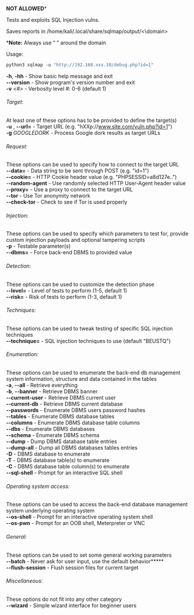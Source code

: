 
******NOT ALLOWED*******


Tests and exploits SQL Injection vulns.  
  
Saves reports in /home/kali/.local/share/sqlmap/output/<\domain\>  
  
***Note:** Always use “ ” around the domain  
  
  
Usage:  
```bash
python3 sqlmap -u "http://192.168.xxx.10/debug.php?id=1"
```

  
**-h**, **-hh** -        Show basic help message and exit  
**--version** -        Show program's version number and exit  
**-v** _<#>_ -        Verbosity level _#_: 0-6 (default 1)  
  
###### Target:
At least one of these options has to be provided to define the target(s)  
**-u** , **--url=** -        Target URL (e.g. "hXXp://www.site.com/vuln.php?id=1")  
**-g** _GOOGLEDORK_ -        Process Google dork results as target URLs  
  
###### Request:
These options can be used to specify how to connect to the target URL  
**--data=** -        Data string to be sent through POST (e.g. "id=1")  
**--cookie=** -        HTTP Cookie header value (e.g. "PHPSESSID=a8d127e..")  
-**-random-agent** -        Use randomly selected HTTP User-Agent header value  
**--proxy=** -        Use a proxy to connect to the target URL  
**--tor** -        Use Tor anonymity network  
**--check-tor** -        Check to see if Tor is used properly  
  
###### Injection:
These options can be used to specify which parameters to test for, provide custom injection payloads and optional tampering scripts  
**-p** -        Testable parameter(s)  
**--dbms=** -        Force back-end DBMS to provided value  
  
###### Detection:
These options can be used to customize the detection phase  
**--level=** -        Level of tests to perform (1-5, default 1)  
**--risk=** -        Risk of tests to perform (1-3, default 1)  
  
###### Techniques:
These options can be used to tweak testing of specific SQL injection techniques  
**--technique=** -        SQL injection techniques to use (default "BEUSTQ")  

###### Enumeration:
These options can be used to enumerate the back-end db management system information, structure and data contained in the tables  
**-a**, **--all** -        Retrieve everything  
**-b**, **--banner** -        Retrieve DBMS banner  
**--current-user** -        Retrieve DBMS current user  
**--current-db** -        Retrieve DBMS current database  
**--passwords** -        Enumerate DBMS users password hashes  
**--tables** -        Enumerate DBMS database tables  
**--columns** -        Enumerate DBMS database table columns  
**--dbs** -        Enumerate DBMS databases  
**--schema** -        Enumerate DBMS schema  
**--dump** -        Dump DBMS database table entries  
**--dump-all** -        Dump all DBMS databases tables entries  
**-D** -        DBMS database to enumerate  
**-T** -        DBMS database table(s) to enumerate  
**-C** -        DBMS database table column(s) to enumerate  
**--sql-shell** -        Prompt for an interactive SQL shell  
  
###### Operating system access:
These options can be used to access the back-end database management system underlying operating system  
**--os-shell** -        Prompt for an interactive operating system shell  
**--os-pwn** -        Prompt for an OOB shell, Meterpreter or VNC  
  
###### General:
These options can be used to set some general working parameters  
**--batch** - Never ask for user input, use the default behavior*****  
**--flush-session** - Flush session files for current target  
  
###### Miscellaneous:
These options do not fit into any other category  
**--wizard** -        Simple wizard interface for beginner users